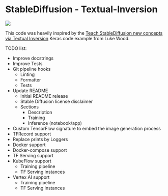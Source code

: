 # StableDiffusion - Textual-Inversion

![](https://i.imgur.com/KqEeBsM.jpg)

This code was heavily inspired by the [Teach StableDiffusion new concepts via Textual Inversion](https://keras.io/examples/generative/fine_tune_via_textual_inversion/) Keras code example from Luke Wood.

TODO list:

- Improve docstrings
- Improve Tests
- Git pipeline hooks
  - Linting
  - Formatter
  - Tests
- Update README
  - Initial README release
  - Stable Diffusion license disclaimer
  - Sections
    - Description
    - Training
    - Inference (notebook/app)
- Custom TensorFlow signature to embed the image generation process
- TFRecord support
- Replace prints by Loggers
- Docker support
- Docker-compose support
- TF Serving support
- KubeFlow support
  - Training pipeline
  - TF Serving instances
- Vertex AI support
  - Training pipeline
  - TF Serving instances